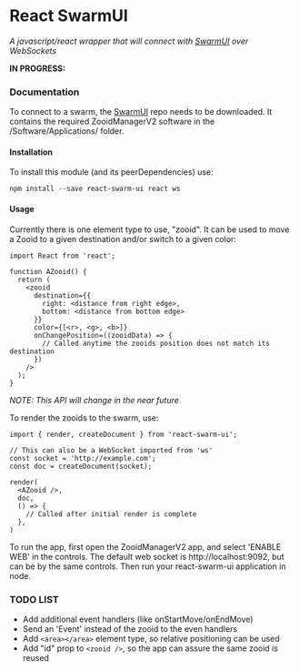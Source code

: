 # React SwarmUI
*A javascript/react wrapper that will connect with [SwarmUI](http://shape.stanford.edu/research/swarm/) over WebSockets*

__IN PROGRESS:__

### Documentation
To connect to a swarm, the [SwarmUI](https://github.com/ShapeLab/SwarmUI) repo needs to be downloaded. It contains the required ZooidManagerV2 software in the /Software/Applications/ folder.

#### Installation
To install this module (and its peerDependencies) use:
```
npm install --save react-swarm-ui react ws
```

#### Usage
Currently there is one element type to use, "zooid". It can be used to move a Zooid to a given destination and/or switch to a given color:

```
import React from 'react';

function AZooid() {
  return (
    <zooid
      destination={{
        right: <distance from right edge>,
        bottom: <distance from bottom edge>
      }}
      color={[<r>, <g>, <b>]}
      onChangePosition=((zooidData) => {
        // Called anytime the zooids position does not match its destination
      })
    />
  );
}
```

*NOTE: This API will change in the near future*

To render the zooids to the swarm, use:
```
import { render, createDocument } from 'react-swarm-ui';

// This can also be a WebSocket imported from 'ws'
const socket = 'http://example.com';
const doc = createDocument(socket);

render(
  <AZooid />,
  doc,
  () => {
    // Called after initial render is complete
  },
)
```

To run the app, first open the ZooidManagerV2 app, and select 'ENABLE WEB' in
the controls. The default web socket is http://localhost:9092, but can be
by the same controls. Then run your react-swarm-ui application in node.

### TODO LIST
* Add additional event handlers (like onStartMove/onEndMove)
* Send an 'Event' instead of the zooid to the even handlers
* Add ```<area></area>``` element type, so relative positioning can be used
* Add "id" prop to ```<zooid />```, so the app can assure the same zooid is reused
